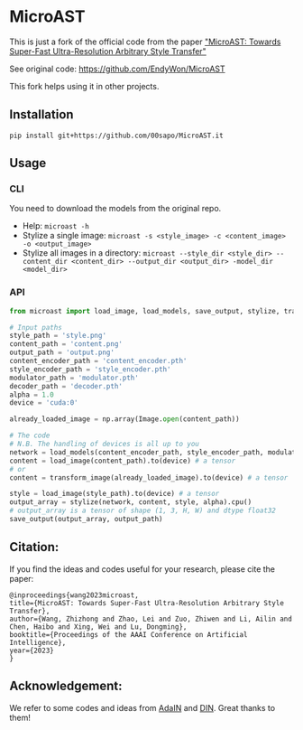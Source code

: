 # MicroAST

This is just a fork of the official code from the paper ["MicroAST: Towards Super-Fast Ultra-Resolution Arbitrary Style Transfer"](https://arxiv.org/pdf/2211.15313.pdf)

See original code: https://github.com/EndyWon/MicroAST

This fork helps using it in other projects.

## Installation

`pip install git+https://github.com/00sapo/MicroAST.it`

## Usage

### CLI

You need to download the models from the original repo.

- Help: `microast -h`
- Stylize a single image: `microast -s <style_image> -c <content_image> -o <output_image>`
- Stylize all images in a directory: `microast --style_dir <style_dir> --content_dir <content_dir> --output_dir <output_dir> -model_dir <model_dir>`

### API

```python
from microast import load_image, load_models, save_output, stylize, transform_image

# Input paths
style_path = 'style.png'
content_path = 'content.png'
output_path = 'output.png'
content_encoder_path = 'content_encoder.pth'
style_encoder_path = 'style_encoder.pth'
modulator_path = 'modulator.pth'
decoder_path = 'decoder.pth'
alpha = 1.0
device = 'cuda:0'

already_loaded_image = np.array(Image.open(content_path))

# The code
# N.B. The handling of devices is all up to you
network = load_models(content_encoder_path, style_encoder_path, modulator_path, decoder_path).to(device) # a model
content = load_image(content_path).to(device) # a tensor
# or
content = transform_image(already_loaded_image).to(device) # a tensor

style = load_image(style_path).to(device) # a tensor
output_array = stylize(network, content, style, alpha).cpu()
# output_array is a tensor of shape (1, 3, H, W) and dtype float32
save_output(output_array, output_path)
```

## Citation:

If you find the ideas and codes useful for your research, please cite the paper:

```
@inproceedings{wang2023microast,
title={MicroAST: Towards Super-Fast Ultra-Resolution Arbitrary Style Transfer},
author={Wang, Zhizhong and Zhao, Lei and Zuo, Zhiwen and Li, Ailin and Chen, Haibo and Xing, Wei and Lu, Dongming},
booktitle={Proceedings of the AAAI Conference on Artificial Intelligence},
year={2023}
}
```

## Acknowledgement:

We refer to some codes and ideas from [AdaIN](https://github.com/naoto0804/pytorch-AdaIN) and [DIN](https://ojs.aaai.org/index.php/AAAI/article/view/5862). Great thanks to them!

```

```
